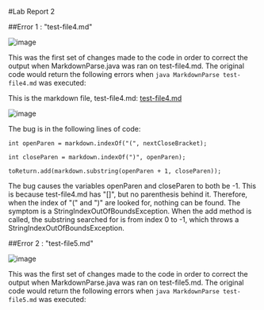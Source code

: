 #Lab Report 2

##Error 1 : "test-file4.md"

![image](https://myang25.github.io/cse15l-lab-reports/lab2-pictures/lab2-commit1.png)

This was the first set of changes made to the code in order to correct the output when MarkdownParse.java was ran on test-file4.md. The original code would return the following errors when ```java MarkdownParse test-file4.md``` was executed:

This is the markdown file, test-file4.md: [test-file4.md](https://github.com/ucsd-cse15l-w22/markdown-parse/blob/main/test-file4.md)

![image](https://myang25.github.io/cse15l-lab-reports/lab2-pictures/lab2-error1.png)

The bug is in the following lines of code:

```int openParen = markdown.indexOf("(", nextCloseBracket);```

```int closeParen = markdown.indexOf(")", openParen);```

```toReturn.add(markdown.substring(openParen + 1, closeParen));```

The bug causes the variables openParen and closeParen to both be -1. This is because test-file4.md has "[]", but no parenthesis behind it. Therefore, when the index of "(" and ")" are looked for, nothing can be found. The symptom is a StringIndexOutOfBoundsException. When the add method is called, the substring searched for is from index 0 to -1, which throws a StringIndexOutOfBoundsException.


##Error 2 : "test-file5.md"

![image]()

This was the first set of changes made to the code in order to correct the output when MarkdownParse.java was ran on test-file5.md. The original code would return the following errors when ```java MarkdownParse test-file5.md``` was executed: